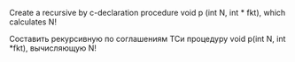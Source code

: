 Create a recursive by c-declaration procedure void p (int N, int * fkt), which calculates N!

Составить рекурсивную по соглашениям ТСи процедуру void p(int N, int *fkt), вычисляющую N!

